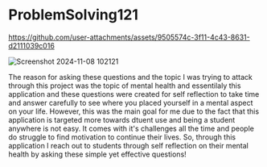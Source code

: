 # ProblemSolving121


https://github.com/user-attachments/assets/9505574c-3f11-4c43-8631-d2111039c016


![Screenshot 2024-11-08 102121](https://github.com/user-attachments/assets/768f7e48-1e02-4edb-9d34-98b4f3966709)

The reason for asking these questions and the topic I was trying to attack through this project was the topic of mental health and essentilaly this application and these questions were created for self reflection to take time and answer carefully to see where you placed yourself in a mental aspect on your life. However, this was the main goal for me due to the fact that this application is targeted more towards dtuent use and being a student anywhere is not easy. It comes with it's challenges all the time and people do struggle to find motivation to continue their lives. So, through this application I reach out to students through self reflection on their mental health by asking these simple yet effective questions!

